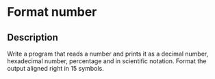 # Format number

## Description
Write a program that reads a number and prints it as a decimal number, hexadecimal number, percentage and in scientific notation.
Format the output aligned right in 15 symbols.